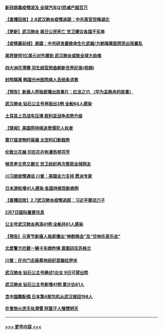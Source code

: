 #### [新冠病毒疫情波及 全球汽车Q1恐减产超百万](../pages/prog202/a102772695.md?t=02090155) 
#### [【直播回放】2.8武汉肺炎疫情追踪：中共高官空降湖北](../pages/prog202/a102772618.md?t=02090155) 
#### [【更新】武汉肺炎 美日公民死亡 世卫建议各国不买单](../pages/prog202/a102770740.md?t=02090155) 
#### [【疫情最前线】美媒：中共研发最致命生化武器/方舱隔离医院恐出现暴乱](../pages/prog202/a102772439.md?t=02090155) 
#### [美将提供1亿美元对外援助 武汉肺炎或致全球大劫难](../pages/prog202/a102772361.md?t=02090155) 
#### [四大洲花滑赛 羽生结弦短曲刷新世界纪录(视频)](../pages/prog202/a102772341.md?t=02090155) 
#### [封院隔离 韩国光州医院病人丢纸条求救](../pages/prog202/a102772282.md?t=02090155) 
#### [【预告】新唐人将独家播出故事片：红龙之爪 （华为孟晚舟的故事）](../pages/prog202/a102767728.md?t=02090155) 
#### [武汉肺炎 钻石公主号再验出3例 全船64人感染](../pages/prog202/a102771726.md?t=02090155) 
#### [土耳其上百战车压境 叙利亚战争态势升级](../pages/prog202/a102772132.md?t=02090155) 
#### [【禁闻】美国将持续追责侵犯人权者](../pages/prog202/a102772042.md?t=02090155) 
#### [第17届宠物时装展 太空科幻新趋势](../pages/prog202/a102772033.md?t=02090155) 
#### [伦敦兰花展 印尼花卉弥漫热带芬芳](../pages/prog202/a102772026.md?t=02090155) 
#### [悼念李文亮又删文 世卫组织再次惹怒全球网友](../pages/prog202/a102771968.md?t=02090155) 
#### [川习就疫情通话 川普：美国全力支持 愿派专家](../pages/prog202/a102771930.md?t=02090155) 
#### [日本游轮增41人感染 各国持续现新病例](../pages/prog202/a102771912.md?t=02090155) 
#### [【直播回放】2.7武汉肺炎疫情追踪：习近平要动刀子](../pages/prog202/a102771649.md?t=02090155) 
#### [2月7日国际重要讯息](../pages/prog202/a102771747.md?t=02090155) 
#### [公主号武汉肺炎再添41例 全船共61人感染](../pages/prog202/a102771703.md?t=02090155) 
#### [【预告】元宵节新唐人独家播出“神韵晚会”及“交响乐音乐会”](../pages/prog202/a102767674.md?t=02090155) 
#### [北爱警方拦截一辆卡车绑炸弹 意图运往苏格兰](../pages/prog202/a102771609.md?t=02090155) 
#### [川普：在也门击毙基地组织首脑拉伊米](../pages/prog202/a102771528.md?t=02090155) 
#### [武汉肺炎 钻石公主号确诊1台女 9日可望出院](../pages/prog202/a102771518.md?t=02090155) 
#### [武汉肺炎 钻石公主号新增41例 累计达61人](../pages/prog202/a102771486.md?t=02090155) 
#### [含中国籍配偶 日本第4架包机从武汉接回198人](../pages/prog202/a102771472.md?t=02090155) 
#### [在曾炮火连天处滑雪 阿富汗人憧憬明天](../pages/prog202/a102771290.md?t=02090155) 

----
#### [ >>> 更早内容 <<< ](../indexes/prog202-earlier.md)

